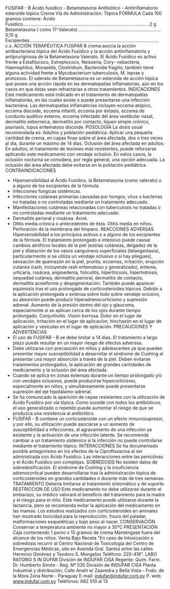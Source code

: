 FUSIFAR - B
Ácido fusídico - Betametasona
Antibiótico  -  Antiinflamatorio  esteroide  tópico
Crema
Vía  de  Administración:  Tópica
FÓRMULA
Cada  100  gramos  contiene:
Ácido Fusídico………………….......…………………………………………………..............2 g
Betametasona ( como 17-Valerato) ……....................................…………………. 0,10 g
Excipientes……………………………………………..................……………………….…. c.s.
ACCIÓN  TERAPÉUTICA
FUSIFAR  B  crema  asocia  la  acción  antibacteriana  tópica  del  Ácido  Fusídico  y  la 
acción  antiinflamatoria  y  antipruriginosa  de  la  Betametasona  Valerato. 
El  Ácido  Fusídico  es  activo  frente  a  Estafilococo,  Estreptococo,  Neisseria,  Cory-
nebacteria,  Haemophilus,  Moraxella,  Clostridium,  Bacteroide  fragilis;  también  tiene 
alguna  actividad  frente  a  Mycobacterium  tuberculosis,  M.  leprae  y  protozoos.  El 
valerato  de  Betametasona  es  un  esteroide  de  acción  tópica  que  posee  una  acción 
rápida  en  las  dermatopatías  inflamatorias,  aún  en  los  casos  en  que  éstas  sean 
refractarias  a  otros  tratamientos.
INDICACIONES
Este medicamento está indicado en el tratamiento de dermatopatías inflamatorias, en 
las  cuales  existe  o  puede  presentarse  una  infección  bacteriana.  Las  dermatopatías 
inflamatorias incluyen eccema atópico, eccema discoide, eccema infantil, eccema por 
éxtasis,  eccema  de  conducto  auditivo  externo,  eccema  infectado  del  área  vestibular 
nasal,  dermatitis  seborreica,  dermatitis  por  contacto,  liquen  simple  crónico,  psoriasis, 
lupus  eritematoso  discoide.
POSOLOGÍA
La  dosis  usual  recomendada  es:
Adultos  y  población  pediátrica:  Aplicar  una  pequeña  cantidad  de  crema,  en  capas 
finas sobre el área afectada, dos o tres veces al día, durante un máximo de 14 días.
Oclusión  del  área  afectada  en  adultos:
En  adultos,  el  tratamiento  de  lesiones  más  resistentes,  puede  reforzarse  aplicando 
este  medicamento  con  vendaje  oclusivo.  En  estos  casos,  la  oclusión  nocturna  se 
considera,  por  regla  general,  una  opción  adecuada.  La  oclusión  del  área  afectada 
debe  evitarse  en  la  población  pediátrica.
CONTRAINDICACIONES
-  Hipersensibilidad  al  Ácido  Fusídico,  la  Betametasona  (como  valerato)  o  a  alguno 
de  los  excipientes  de  la  fórmula. 
-  Infecciones  fúngicas  sistémicas.
-  Infecciones  cutáneas  primarias  causadas  por  hongos,  virus  o  bacterias  no  tratadas 
o  no  controladas  mediante  un  tratamiento  adecuado.
- Manifestaciones cutáneas relacionadas con tuberculosis no tratadas o no controladas 
mediante  un  tratamiento  adecuado.
-  Dermatitis  perioral  y  rosácea.  Acné.
-  Otitis  media  crónica  o  antecedentes  de  ésta.  Otitis  media  en  niños.  Perforación 
de  la  membrana  del  tímpano.
REACCIONES  ADVERSAS
Hipersensibilidad a los principios activos o a alguno de los excipientes de la fórmula. 
El tratamiento prolongado e intensivo puede causar cambios atróficos locales de la piel 
(estrías cutáneas, delgadez de la piel y dilatación de los vasos sanguíneos superficiales 
(telangestasia),  particularmente  si  se  utiliza  un  vendaje  oclusivo  o  si  hay  pliegues), 
sensación de quemazón en la piel, prurito, eccemas, irritación, erupción cutánea (rash, 
incluyendo rash eritematoso y generalizado), eritema, urticaria, rosácea, angioedema, 
foliculitis, hipertricosis, hiperhidrosis, sequedad cutánea, dermatitis perioral, dermatitis 
de  contacto,  dermatitis  acneiforme  y  despigmentación.  También  puede  aparecer 
equimosis  tras  el  uso  prolongado  de  corticosteroides  tópicos.  Debido  a  la  aplicación 
prolongada o extensa sobre todo sobre vendaje oclusivo, su absorción puede producir 
hiperadrenocorticismo  y  supresión  adrenal.  Aumento  de  la  presión  dentro  del  ojo  y 
glaucoma,  especialmente  si  se  aplican  cerca  de  los  ojos  durante  tiempo  prolongado. 
Conjuntivitis.  Visión  borrosa.  Dolor  en  el  lugar  de  aplicación,  irritación  en  el  lugar  de 
aplicación,  hinchazón  en  el  lugar  de  aplicación  y  vesículas  en  el  lugar  de  aplicación.
PRECAUCIONES  Y  ADVERTENCIAS
-  El  uso  de  FUSIFAR  -  B  se  debe  limitar  a  14  días.  El  tratamiento  a  largo  plazo 
puede  resultar  en  un  mayor  riesgo  de  efectos  adversos.
-  Debe  utilizarse  con  precaución  en  niños  y  adolescentes  ya  que  pueden  presentar 
mayor  susceptibilidad  a  desarrollar  el  síndrome  de  Cushing  al  presentar  una  mayor 
absorción  a  través  de  la  piel.  Deben  evitarse  tratamientos  prolongados,  la  aplicación 
de  grandes  cantidades  de  medicamento  y  la  oclusión  del  área  afectada.
- Cuando se aplica en zonas extensas durante un tiempo prolongado y/o con vendajes 
oclusivos, puede producirse hipercorticismo, especialmente en niños, y simultáneamente 
puede  presentarse  supresión  del  eje  hipotálamo-adrenal.
-  Se  ha  comunicado  la  aparición  de  cepas  resistentes  con  la  utilización  de  Ácido 
Fusídico por vía tópica. Como sucede con todos los antibióticos, el uso generalizado 
o repetido puede aumentar el riesgo de que se produzca una resistencia al antibiótico.
-  FUSIFAR  -  B  contiene  un  corticosteroide  con  un  efecto  inmunosupresor,  y  por  ello, 
su  utilización  puede  asociarse  a  un  aumento  de  susceptibilidad  a  infecciones,  al 
agravamiento  de  una  infección  ya  existente  y  la  activación  de  una  infección  latente. 
Se recomienda cambiar a un tratamiento sistémico si la infección no puede controlarse 
mediante  el  tratamiento  tópico.
INTERACCIONES
Se  ha  documentado  posible  antagonismo  en  los  efectos  de  la  Ciprofloxacina  al  ser 
administrada  con  Ácido  Fusídico.  Las  interacciones  entre  las  penicilinas  y  el  Ácido 
Fusídico  son  complejas.
SOBREDOSIS
No  existen  datos  de  sobredosificación.  El  síndrome  de  Cushing  y  la  insuficiencia 
adrenocortical  pueden  desarrollarse  tras  la  administración  tópica  de  corticosteroides 
en  grandes  cantidades  o  durante  más  de  tres  semanas.
TRATAMIENTO
Debería  limitarse  al  tratamiento  sintomático  y  de  soporte.
RESTRICCIÓN  DE  USO
Este  medicamento  no  debe  utilizarse  durante  el  embarazo,  su  médico  valorará  el 
beneficio  del  tratamiento  para  la  madre  y  el  riesgo  para  el  niño.  Este  medicamento 
puede  utilizarse  durante  la  lactancia,  pero  se  recomienda  evitar  la  aplicación  del 
medicamento  en  las  mamas.
Los estudios realizados con corticosteroides en animales han mostrado toxicidad para 
la reproducción, fisura del paladar, malformaciones esqueléticas y bajo peso al nacer.
CONSERVACIÓN
Conservar  a  temperatura  ambiente  no  mayor  a  30°C
PRESENTACIÓN
Caja  conteniendo  1  pomo  x  15  gramos  de  crema
Manténgase  fuera  del  alcance  de  los  niños.
Venta  Bajo  Receta
"En caso de Intoxicación o sobredosis recurrir al Centro Nacional de 
Toxicología del Centro de Emergencias Médicas, sito en Avenida Gral. 
Santos  entre  las  calles  Herminio  Giménez  y  Teodoro  S.  Mongelos 
Teléfono:  220-418".
LABO RATORIO S 
IN DUFAR
División de  INDUFAR CISA
Regente: Quím. Farm.
Dr. Humberto Simón - Reg. Nº 535
División de INDUFAR CISA
Planta Industrial y distribución;
Calle Anahí e/ Zaavedra y 
Bella Vista - Fndo. de la Mora
Zona Norte - Paraguay
E-mail: indufar@indufar.com.py
P. web: www.indufar.com.py
Teléfonos: 682 510 al 13                       